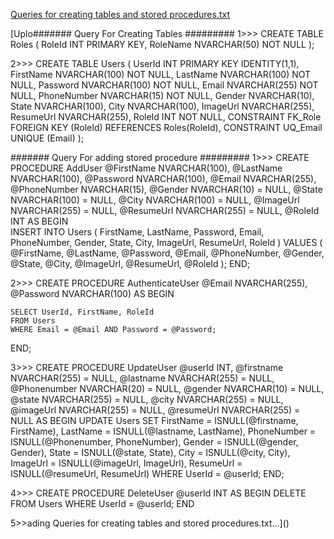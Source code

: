 [Queries for creating tables and stored procedures.txt](https://github.com/ar-faisal/User-Profile-ADO.NET/files/14124658/Queries.for.creating.tables.and.stored.procedures.txt)


[Uplo#######  Query For Creating Tables  #########
1>>>
CREATE TABLE Roles (
    RoleId INT PRIMARY KEY,
    RoleName NVARCHAR(50) NOT NULL
);

2>>>
CREATE TABLE Users (
    UserId INT PRIMARY KEY IDENTITY(1,1),
    FirstName NVARCHAR(100) NOT NULL,
    LastName NVARCHAR(100) NOT NULL,
    Password NVARCHAR(100) NOT NULL,
    Email NVARCHAR(255) NOT NULL,
    PhoneNumber NVARCHAR(15) NOT NULL,
    Gender NVARCHAR(10),
    State NVARCHAR(100),
    City NVARCHAR(100),
    ImageUrl NVARCHAR(255),
    ResumeUrl NVARCHAR(255),
    RoleId INT NOT NULL,
    CONSTRAINT FK_Role FOREIGN KEY (RoleId) REFERENCES Roles(RoleId),
    CONSTRAINT UQ_Email UNIQUE (Email)
);



#######  Query For adding stored procedure  #########
1>>>
CREATE PROCEDURE AddUser
    @FirstName NVARCHAR(100),
    @LastName NVARCHAR(100),
    @Password NVARCHAR(100),
    @Email NVARCHAR(255),
    @PhoneNumber NVARCHAR(15),
    @Gender NVARCHAR(10) = NULL,
    @State NVARCHAR(100) = NULL,
    @City NVARCHAR(100) = NULL,
    @ImageUrl NVARCHAR(255) = NULL,
    @ResumeUrl NVARCHAR(255) = NULL,
    @RoleId INT
AS
BEGIN  
    INSERT INTO Users (
        FirstName,
        LastName,
        Password,
        Email,
        PhoneNumber,
        Gender,
        State,
        City,
        ImageUrl,
        ResumeUrl,
        RoleId
    )
    VALUES (
        @FirstName,
        @LastName,
        @Password,
        @Email,
        @PhoneNumber,
        @Gender,
        @State,
        @City,
        @ImageUrl,
        @ResumeUrl,
        @RoleId
    );
END;

2>>>
CREATE PROCEDURE AuthenticateUser
    @Email NVARCHAR(255),
    @Password NVARCHAR(100)
AS
BEGIN
   
    SELECT UserId, FirstName, RoleId
    FROM Users
    WHERE Email = @Email AND Password = @Password;
END;



3>>>
CREATE PROCEDURE UpdateUser
    @userId INT,
    @firstname NVARCHAR(255) = NULL,
    @lastname NVARCHAR(255) = NULL,    
    @Phonenumber NVARCHAR(20) = NULL,
    @gender NVARCHAR(10) = NULL,
    @state NVARCHAR(255) = NULL,
    @city NVARCHAR(255) = NULL,
    @imageUrl NVARCHAR(255) = NULL,
    @resumeUrl NVARCHAR(255) = NULL
AS
BEGIN
    UPDATE Users
    SET
        FirstName = ISNULL(@firstname, FirstName),
        LastName = ISNULL(@lastname, LastName),
        PhoneNumber = ISNULL(@Phonenumber, PhoneNumber),
        Gender = ISNULL(@gender, Gender),
        State = ISNULL(@state, State),
        City = ISNULL(@city, City),
        ImageUrl = ISNULL(@imageUrl, ImageUrl),
        ResumeUrl = ISNULL(@resumeUrl, ResumeUrl)
    WHERE
        UserId = @userId;
END;



4>>>
CREATE PROCEDURE DeleteUser
    @userId INT
AS
BEGIN
    DELETE FROM Users
    WHERE UserId = @userId;
END


5>>ading Queries for creating tables and stored procedures.txt…]()
